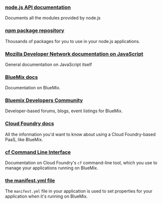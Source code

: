 <!-- Licensed under the Apache License. See footer for details. -->

### [node.js API documentation](http://nodejs.org/api/)

Documents all the modules provided by node.js


### [npm package repository](https://www.npmjs.org/)

Thousands of packages for you to use in your node.js applications.


### [Mozilla Developer Network documentation on JavaScript](https://developer.mozilla.org/en-US/docs/Web/JavaScript)

General documentation on JavaScript itself


### [BlueMix docs](https://www.ng.bluemix.net/docs/index.jsp)

Documentation on BlueMix.


### [Bluemix Developers Community](https://www.ibmdw.net/bluemix/)

Developer-based forums, blogs, event listings for BlueMix.


### [Cloud Foundry docs](http://docs.cloudfoundry.org/)

All the information you'd want to know about using a Cloud Foundry-based
PaaS, like BlueMix.


### [cf Command Line Interface](http://docs.cloudfoundry.org/devguide/installcf/)

Documentation on Cloud Foundry's `cf` command-line tool, which you use to manage
your applications running on BlueMix.


### [the manifest.yml file](http://docs.cloudfoundry.org/devguide/deploy-apps/manifest.html)

The `manifest.yml` file in your application is used to set properties for your
application when it's running on BlueMix.

<!--
#===============================================================================
# Copyright IBM Corp. 2014
#
# Licensed under the Apache License, Version 2.0 (the "License");
# you may not use this file except in compliance with the License.
# You may obtain a copy of the License at
#
#    http://www.apache.org/licenses/LICENSE-2.0
#
# Unless required by applicable law or agreed to in writing, software
# distributed under the License is distributed on an "AS IS" BASIS,
# WITHOUT WARRANTIES OR CONDITIONS OF ANY KIND, either express or implied.
# See the License for the specific language governing permissions and
# limitations under the License.
#===============================================================================
-->